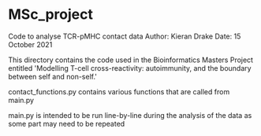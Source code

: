 # MSc_project
Code to analyse TCR-pMHC contact data
Author: Kieran Drake
Date: 15 October 2021

This directory contains the code used in the Bioinformatics Masters Project entitled 
'Modelling T-cell cross-reactivity: autoimmunity, and the boundary between self and non-self.'

contact_functions.py contains various functions that are called from main.py

main.py is intended to be run line-by-line during the analysis of the data as some part may need to be repeated
